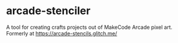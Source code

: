 # arcade-stenciler
A tool for creating crafts projects out of MakeCode Arcade pixel art. Formerly at https://arcade-stencils.glitch.me/
